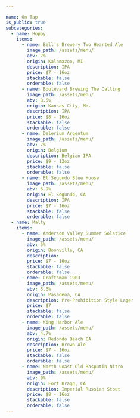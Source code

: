 ```yaml
---

name: On Tap
is_public: true
subcategories:
  - name: Hoppy
    items:
      - name: Bell's Brewery Two Hearted Ale
        image_path: /assets/menu/
        abv: 7%
        origin: Kalamazoo, MI
        description: IPA
        price: $7 - 16oz
        stackable: false
        orderable: false
      - name: Boulevard Brewing The Calling
        image_path: /assets/menu/
        abv: 8.5%
        origin: Kansas City, Mo.
        description: IPA
        price: $8 - 16oz
        stackable: false
        orderable: false
      - name: Delerium Argentum
        image_path: /assets/menu/
        abv: 7%
        origin: Belgium
        description: Belgian IPA
        price: $9 - 12oz
        stackable: false
        orderable: false
      - name: El Segundo Blue House
        image_path: /assets/menu/
        abv: 6.9%
        origin: El Segundo, CA
        description: IPA
        price: $7 - 16oz
        stackable: false
        orderable: false
  - name: Malty
    items:
      - name: Anderson Valley Summer Solstice
        image_path: /assets/menu/
        abv: 5%
        origin: Boonville, CA
        description:
        price: $7 - 16oz
        stackable: false
        orderable: false
      - name: Craftsman 1903
        image_path: /assets/menu/
        abv: 5.6%
        origin: Pasadena, CA
        description: Pre-Prohibition Style Lager
        price: $7
        stackable: false
        orderable: false
      - name: King Harbor Ale
        image_path: /assets/menu/
        abv: 4.7%
        origin: Redondo Beach CA
        description: Brown Ale
        price: $7 - 16oz
        stackable: false
        orderable: false
      - name: North Coast Old Rasputin Nitro
        image_path: /assets/menu/
        abv: 9%
        origin: Fort Bragg, CA
        description: Imperial Russian Stout
        price: $8 - 16oz
        stackable: false
        orderable: false
---
```

